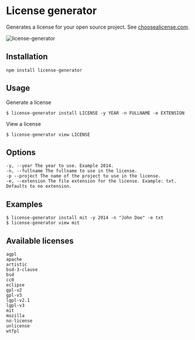 # License generator

Generates a license for your open source project. See [choosealicense.com](http://choosealicense.com).

![license-generator](https://cloud.githubusercontent.com/assets/124599/6750330/8b338cba-cf12-11e4-81c5-59af8c39787d.gif)

## Installation

    npm install license-generator

## Usage

Generate a license

    $ license-generator install LICENSE -y YEAR -n FULLNAME -e EXTENSION

View a license

    $ license-generator view LICENSE

## Options

    -y, --year The year to use. Example 2014.
    -n, --fullname The fullname to use in the license.
    -p --project The name of the project to use in the license.
    -e, --extension The file extension for the license. Example: txt. Defaults to no extension.

## Examples

    $ license-generator install mit -y 2014 -n "John Doe" -e txt
    $ license-generator view mit

## Available licenses

    agpl
    apache
    artistic
    bsd-3-clause
    bsd
    cc0
    eclipse
    gpl-v2
    gpl-v3
    lgpl-v2.1
    lgpl-v3
    mit
    mozilla
    no-license
    unlicense
    wtfpl
